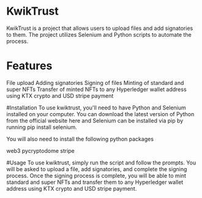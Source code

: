 # KwikTrust
KwikTrust is a project that allows users to upload files and add signatories to them. The project utilizes Selenium and Python scripts to automate the process.

# Features
File upload
Adding signatories
Signing of files
Minting of standard and super NFTs
Transfer of minted NFTs to any Hyperledger wallet address using KTX crypto and USD stripe payment

#Installation
To use kwiktrust, you'll need to have Python and Selenium installed on your computer. You can download the latest version of Python from the official website here and Selenium can be installed via pip by running pip install selenium.

You will also need to install the following python packages

web3
pycryptodome
stripe

#Usage
To use kwiktrust, simply run the script and follow the prompts. You will be asked to upload a file, add signatories, and complete the signing process. Once the signing process is complete, you will be able to mint standard and super NFTs and transfer them to any Hyperledger wallet address using KTX crypto and USD stripe payment.
